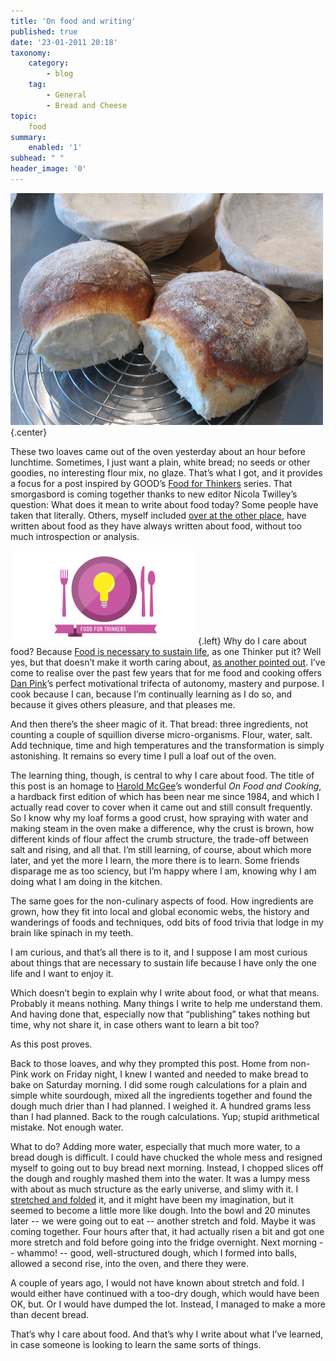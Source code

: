 ```yaml
---
title: 'On food and writing'
published: true
date: '23-01-2011 20:18'
taxonomy:
    category:
        - blog
    tag:
        - General
        - Bread and Cheese
topic:
    food
summary:
    enabled: '1'
subhead: " "
header_image: '0'
---
```


![Two round loaves of white sourdough bread](WhiteSourdough.jpg){.center}

These two loaves came out of the oven yesterday about an hour before lunchtime. Sometimes, I just want a plain, white bread; no seeds or other goodies, no interesting flour mix, no glaze. That’s what I got, and it provides a focus for a post inspired by GOOD’s [Food for Thinkers](https://www.good.is/tag/food-for-thinkers) series. That smorgasbord is coming together thanks to new editor Nicola Twilley’s question: What does it mean to write about food today? Some people have taken that literally. Others, myself included [over at the other place](https://agro.biodiver.se/2011/01/medieval-soldiers-illuminate-modern-stunting/), have written about food as they have always written about food, without too much introspection or analysis.

![Logo of Food for Thinkers](foodforthinkers_badge.png){.left} Why do I care about food? Because [Food is necessary to sustain life](https://web.archive.org/web/20130522185109/http://sporkful.posterous.com/eating-a-fact-of-life), as one Thinker put it? Well yes, but that doesn’t make it worth caring about, [as another pointed out](https://www.good.is/articles/simple-cooking-s-john-thorne-describes-the-mysterious-pleasure-of-vienna-sausages). I’ve come to realise over the past few years that for me food and cooking offers [Dan Pink](https://www.danpink.com/books/drive/)’s perfect motivational trifecta of autonomy, mastery and purpose. I cook because I can, because I’m continually learning as I do so, and because it gives others pleasure, and that pleases me. 

And then there’s the sheer magic of it. That bread: three ingredients, not counting a couple of squillion diverse micro-organisms. Flour, water, salt. Add technique, time and high temperatures and the transformation is simply astonishing. It remains so every time I pull a loaf out of the oven.

The learning thing, though, is central to why I care about food. The title of this post is an homage to [Harold McGee](https://www.curiouscook.com/)’s wonderful *On Food and Cooking*, a hardback first edition of which has been near me since 1984, and which I actually read cover to cover when it came out and still consult frequently. So I know why my loaf forms a good crust, how spraying with water and making steam in the oven make a difference, why the crust is brown, how different kinds of flour affect the crumb structure, the trade-off between salt and rising, and all that. I’m still learning, of course, about which more later, and yet the more I learn, the more there is to learn. Some friends disparage me as too sciency, but I’m happy where I am, knowing why I am doing what I am doing in the kitchen.

The same goes for the non-culinary aspects of food. How ingredients are grown, how they fit into local and global economic webs, the history and wanderings of foods and techniques, odd bits of food trivia that lodge in my brain like spinach in my teeth.

I am curious, and that’s all there is to it, and I suppose I am most curious about things that are necessary to sustain life because I have only the one life and I want to enjoy it.

Which doesn’t begin to explain why I write about food, or what that means. Probably it means nothing. Many things I write to help me understand them. And having done that, especially now that “publishing” takes nothing but time, why not share it, in case others want to learn a bit too?

As this post proves.

Back to those loaves, and why they prompted this post. Home from non-Pink work on Friday night, I knew I wanted and needed to make bread to bake on Saturday morning. I did some rough calculations for a plain and simple white sourdough, mixed all the ingredients together and found the dough much drier than I had planned. I weighed it. A hundred grams less than I had planned. Back to the rough calculations. Yup; stupid arithmetical mistake. Not enough water.

What to do? Adding more water, especially that much more water, to a bread dough is difficult. I could have chucked the whole mess and resigned myself to going out to buy bread next morning. Instead, I chopped slices off the dough and roughly mashed them into the water. It was a lumpy mess with about as much structure as the early universe, and slimy with it. I [stretched and folded](https://web.archive.org/web/20070420030045/http://www.sourdoughhome.com/stretchandfold.html) it, and it might have been my imagination, but it seemed to become a little more like dough. Into the bowl and 20 minutes later -- we were going out to eat -- another stretch and fold. Maybe it was coming together. Four hours after that, it had actually risen a bit and got one more stretch and fold before going into the fridge overnight. Next morning -- whammo! -- good, well-structured dough, which I formed into balls, allowed a second rise, into the oven, and there they were.

A couple of years ago, I would not have known about stretch and fold. I would either have continued with a too-dry dough, which would have been OK, but. Or I would have dumped the lot. Instead, I managed to make a more than decent bread.

That’s why I care about food. And that’s why I write about what I’ve learned, in case someone is looking to learn the same sorts of things.
